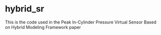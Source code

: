 # hybrid_sr
This is the code used in the Peak In-Cylinder Pressure Virtual Sensor Based on Hybrid Modeling Framework paper
